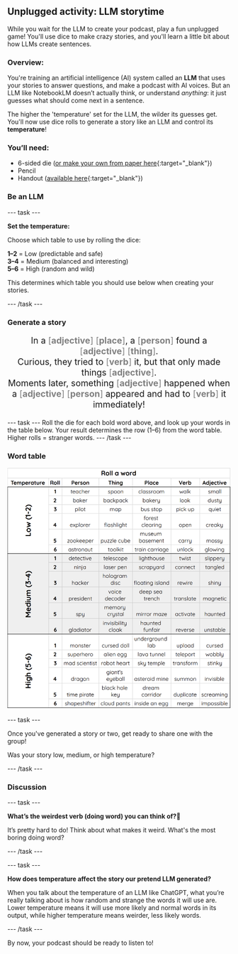 ## Unplugged activity: LLM storytime

While you wait for the LLM to create your podcast, play a fun unplugged game! You'll use dice to make crazy stories, and you'll learn a little bit about how LLMs create sentences.

### Overview:

You're training an artificial intelligence (AI) system called an **LLM** that uses your stories to answer questions, and make a podcast with AI voices. But an LLM like NotebookLM doesn’t actually think, or understand *anything*: it just guesses what should come next in a sentence.

The higher the 'temperature' set for the LLM, the wilder its guesses get. You'll now use dice rolls to generate a story like an LLM and control its **temperature**!

### You’ll need:
- 6-sided die ([or make your own from paper here](resources/dice.pdf){:target="_blank"})
- Pencil
- Handout ([available here](resources/LLMStorytime_creator.pdf){:target="_blank"})

### Be an LLM

--- task ---

**Set the temperature:**

Choose which table to use by rolling the dice:

**1–2** \= Low (predictable and safe)  
**3–4** \= Medium (balanced and interesting)  
**5–6** \= High (random and wild)

This determines which table you should use below when creating your stories.

--- /task ---

### Generate a story

<p style="font-size: 1.4em; text-align: center;">
  In a <span style="color: grey;">[<strong>adjective</strong>]</span> <span style="color: grey;">[<strong>place</strong>]</span>, 
  a <span style="color: grey;">[<strong>person</strong>]</span> found a 
  <span style="color: grey;">[<strong>adjective</strong>]</span> <span style="color: grey;">[<strong>thing</strong>]</span>.<br>
  Curious, they tried to <span style="color: grey;">[<strong>verb</strong>]</span> it, 
  but that only made things <span style="color: grey;">[<strong>adjective</strong>]</span>.<br>
  Moments later, something <span style="color: grey;">[<strong>adjective</strong>]</span> happened 
  when a <span style="color: grey;">[<strong>adjective</strong>]</span> <span style="color: grey;">[<strong>person</strong>]</span> 
  appeared and had to <span style="color: grey;">[<strong>verb</strong>]</span> it immediately!
</p>

--- task ---
Roll the die for each bold word above, and look up your words in the table below. 
Your result determines the row (1–6) from the word table. Higher rolls \= stranger words.
--- /task ---

###  Word table

![Table with dice rolls that generate a person, thing, place, verb, and adjective, grouped by temperature: low, medium, and high](images/word_table.png)


--- task ---

Once you've generated a story or two, get ready to share one with the group!

Was your story low, medium, or high temperature?

--- /task ---

### Discussion

--- task ---

**What’s the weirdest verb (doing word) you can think of?🤔**

It’s pretty hard to do! Think about what makes it weird. 
What's the most boring doing word?

--- /task ---

--- task ---

**How does temperature affect the story our pretend LLM generated?** 

When you talk about the temperature of an LLM like ChatGPT, what you’re really talking about is how random and strange the words it will use are. Lower temperature means it will use more likely and normal words in its output, while higher temperature means weirder, less likely words.

--- /task ---

By now, your podcast should be ready to listen to! 
